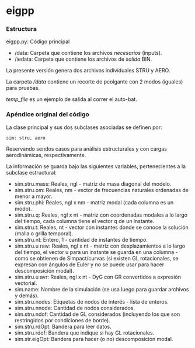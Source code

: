 # eigpp

### Estructura

eigpp.py: Código principal

- /data: Carpeta que contiene los archivos *necesarios* (inputs).
- /iedata: Carpeta que contiene los archivos de *salida* BIN.

La presente versión genera dos archivos individuales STRU y AERO.

La carpeta */data* contiene un recorte de pcolgante con 2 modos (iguales) para pruebas. 

*temp_file* es un ejemplo de salida al correr el auto-bat.

### Apéndice original del código

La clase principal y sus dos subclases asociadas se definen por:

```sim: stru, aero```

Reservando sendos casos para análisis estructurales y con cargas aerodinámicas, respectivamente.

La información se guarda bajo las siguientes variables, pertenecientes a la subclase estructural:

- sim.stru.mass: Reales, ngl - matriz de masa diagonal del modelo.
- sim.stru.om: Reales, nm - vector de frecuencias naturales ordenadas de menor a mayor.
- sim.stru.phi: Reales, ngl x nm - matriz modal (cada columna es un modo).
- sim.stru.q: Reales, ngl x nt - matriz con coordenadas modales a lo largo del tiempo, cada columna tiene el vector q de un instante.
- sim.stru.t: Reales, nt - vector con instantes donde se conoce la solución (malla o grilla temporal).
- sim.stru.nt: Entero, 1 - cantidad de instantes de tiempo.
- sim.stru.u raw: Reales, ngl x nt - matriz con desplazamientos a lo largo del tiempo, el vector u para un instante se guarda en una columna - como se obtienen de Simpact/curvas (si existen GL rotacionales, se expresan con ángulos de Euler y no se puede usar para hacer descomposición modal).
- sim.stru.u avr: Reales, ngl x nt - DyG con GR convertidos a expresión vectorial.
- sim.name: Nombre de la simulación (se usa luego para guardar archivos y demás).
- sim.stru.nodes: Etiquetas de nodos de interés - lista de enteros.
- sim.stru.nnode: Cantidad de nodos considerados.
- sim.stru.ndof: Cantidad de GL considerados (incluyendo los que son restringidos por condiciones de borde).
- sim.stru.rdOpt: Bandera para leer datos.
- sim.stru.rdof: Bandera que indique si hay GL rotacionales.
- sim.str.eigOpt: Bandera para hacer (o no) descomposición modal.
